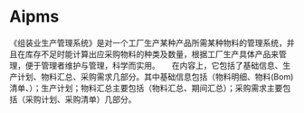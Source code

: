 # Aipms
 《组装业生产管理系统》是对一个工厂生产某种产品所需某种物料的管理系统，并且在库存不足时能计算出应采购物料的种类及数量，根据工厂生产具体产品来管理，便于管理者维护与管理，科学而实用。　　在内容上，它包括了基础信息、生产计划、物料汇总、采购需求几部分。其中基础信息包括（物料明细、物料(Bom)清单、）；生产计划；物料汇总主要包括（物料汇总、期间汇总）；采购需求主要包括（采购计划、采购清单）几部分。
